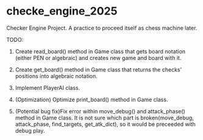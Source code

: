 # checke_engine_2025

Checker Engine Project. A practice to proceed itself as chess machine later.

TODO:

1. Create read_board() method in Game class that gets board notation (either PEN or algebraic) and creates new game and board with it.

2. Create get_board() method in Game class that returns the checks' positions into algebraic notation.

3. Implement PlayerAI class.

4. (Optimization) Optimize print_board() method in Game class.
5. (Potential bug fix)Fix error within move_debug() and attack_phase() method in Game class. It is not sure which part is broken(move_debug, attack_phase, find_targets, get_atk_dict), so it would be preceeded with debug play.
